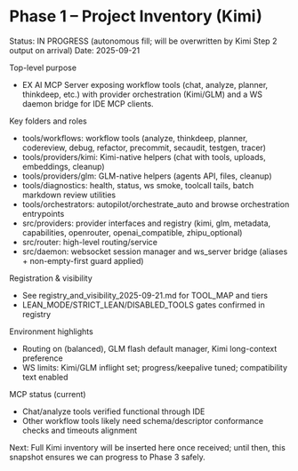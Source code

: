 # Phase 1 – Project Inventory (Kimi)

Status: IN PROGRESS (autonomous fill; will be overwritten by Kimi Step 2 output on arrival)
Date: 2025-09-21

Top-level purpose
- EX AI MCP Server exposing workflow tools (chat, analyze, planner, thinkdeep, etc.) with provider orchestration (Kimi/GLM) and a WS daemon bridge for IDE MCP clients.

Key folders and roles
- tools/workflows: workflow tools (analyze, thinkdeep, planner, codereview, debug, refactor, precommit, secaudit, testgen, tracer)
- tools/providers/kimi: Kimi-native helpers (chat with tools, uploads, embeddings, cleanup)
- tools/providers/glm: GLM-native helpers (agents API, files, cleanup)
- tools/diagnostics: health, status, ws smoke, toolcall tails, batch markdown review utilities
- tools/orchestrators: autopilot/orchestrate_auto and browse orchestration entrypoints
- src/providers: provider interfaces and registry (kimi, glm, metadata, capabilities, openrouter, openai_compatible, zhipu_optional)
- src/router: high-level routing/service
- src/daemon: websocket session manager and ws_server bridge (aliases + non-empty-first guard applied)

Registration & visibility
- See registry_and_visibility_2025-09-21.md for TOOL_MAP and tiers
- LEAN_MODE/STRICT_LEAN/DISABLED_TOOLS gates confirmed in registry

Environment highlights
- Routing on (balanced), GLM flash default manager, Kimi long-context preference
- WS limits: Kimi/GLM inflight set; progress/keepalive tuned; compatibility text enabled

MCP status (current)
- Chat/analyze tools verified functional through IDE
- Other workflow tools likely need schema/descriptor conformance checks and timeouts alignment

Next: Full Kimi inventory will be inserted here once received; until then, this snapshot ensures we can progress to Phase 3 safely.

